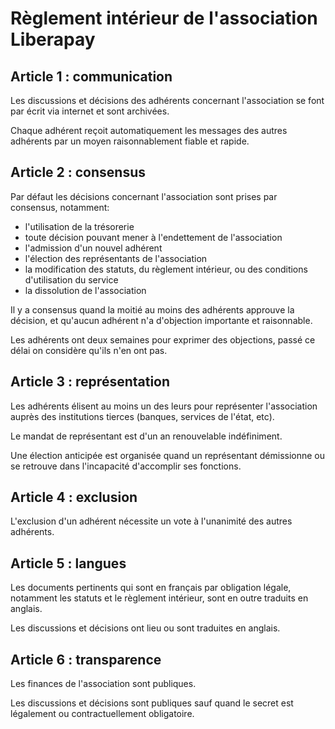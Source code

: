# Règlement intérieur de l'association Liberapay

## Article 1 : communication

Les discussions et décisions des adhérents concernant l'association se font par écrit via internet et sont archivées.

Chaque adhérent reçoit automatiquement les messages des autres adhérents par un moyen raisonnablement fiable et rapide.

## Article 2 : consensus

Par défaut les décisions concernant l'association sont prises par consensus, notamment:

- l'utilisation de la trésorerie
- toute décision pouvant mener à l'endettement de l'association
- l'admission d'un nouvel adhérent
- l'élection des représentants de l'association
- la modification des statuts, du règlement intérieur, ou des conditions d'utilisation du service
- la dissolution de l'association

Il y a consensus quand la moitié au moins des adhérents approuve la décision, et qu'aucun adhérent n'a d'objection importante et raisonnable.

Les adhérents ont deux semaines pour exprimer des objections, passé ce délai on considère qu'ils n'en ont pas.

## Article 3 : représentation

Les adhérents élisent au moins un des leurs pour représenter l'association auprès des institutions tierces (banques, services de l'état, etc).

Le mandat de représentant est d'un an renouvelable indéfiniment.

Une élection anticipée est organisée quand un représentant démissionne ou se retrouve dans l'incapacité d'accomplir ses fonctions.

## Article 4 : exclusion

L'exclusion d'un adhérent nécessite un vote à l'unanimité des autres adhérents.

## Article 5 : langues

Les documents pertinents qui sont en français par obligation légale, notamment les statuts et le règlement intérieur, sont en outre traduits en anglais.

Les discussions et décisions ont lieu ou sont traduites en anglais.

## Article 6 : transparence

Les finances de l'association sont publiques.

Les discussions et décisions sont publiques sauf quand le secret est légalement ou contractuellement obligatoire.
